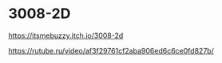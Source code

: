 # 3008-2D
https://itsmebuzzy.itch.io/3008-2d

https://rutube.ru/video/af3f29761cf2aba906ed6c6ce0fd827b/
